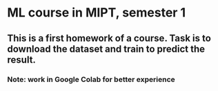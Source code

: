 # ML course in MIPT, semester 1

## This is a first homework of a course. Task is to download the dataset and train to predict the result. 

### Note: work in Google Colab for better experience